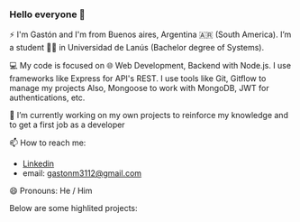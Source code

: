 ### Hello everyone 👋

⚡ I'm Gastón and I'm from Buenos aires, Argentina 🇦🇷 (South America). I’m a student 👨‍💻 in Universidad de Lanús (Bachelor degree of Systems). 

💻 My code is focused on 🌐 Web Development, Backend with Node.js. I use frameworks like Express for API's REST.
I use tools like Git, Gitflow to manage my projects
Also, Mongoose to work with MongoDB, JWT for authentications, etc.

 🔭 I’m currently working on my own projects to reinforce my knowledge and to get a first job as a developer
 
 📫 How to reach me: 
- [Linkedin](https://www.linkedin.com/in/gast%C3%B3n-martinez-a2189a1a2/)
- email: gastonm3112@gmail.com

😄 Pronouns: He / Him

Below are some highlited projects:

<!--
**gastonm3112/gastonm3112** is a ✨ _special_ ✨ repository because its `README.md` (this file) appears on your GitHub profile.

